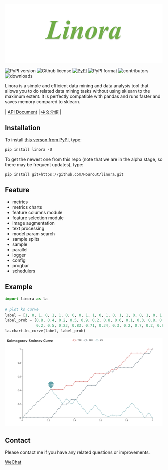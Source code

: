 ![](https://github.com/Hourout/linora/blob/master/image/linora.png)


![PyPI version](https://img.shields.io/pypi/pyversions/linora.svg)
![Github license](https://img.shields.io/github/license/Hourout/linora.svg)
[![PyPI](https://img.shields.io/pypi/v/linora.svg)](https://pypi.python.org/pypi/linora)
![PyPI format](https://img.shields.io/pypi/format/linora.svg)
![contributors](https://img.shields.io/github/contributors/Hourout/linora)
![downloads](https://img.shields.io/pypi/dm/linora.svg)

Linora is a simple and efficient data mining and data analysis tool that allows you to do related data mining tasks without using sklearn to the maximum extent. It is perfectly compatible with pandas and runs faster and saves memory compared to sklearn.


| [API Document](https://www.yuque.com/jinqing-ps0ax/linora) | [中文介绍](https://github.com/Hourout/linora/blob/master/document/Chinese.md) |

## Installation

To install [this verson from PyPI](https://pypi.org/project/linora/), type:

```
pip install linora -U
```

To get the newest one from this repo (note that we are in the alpha stage, so there may be frequent updates), type:

```
pip install git+https://github.com/Hourout/linora.git
```

## Feature
- metrics
- metrics charts
- feature columns module
- feature selection module
- image augmentation
- text processing
- model param search
- sample splits
- sample
- parallel
- logger
- config
- progbar
- schedulers

## Example

```python
import linora as la

# plot ks curve
label = [1, 0, 1, 0, 1, 1, 0, 0, 0, 1, 1, 0, 1, 0, 1, 1, 0, 0, 1, 0, 1, 0, 1, 1, 0, 0, 0, 1, 1, 0, 1, 1]
label_prob = [0.8, 0.4, 0.2, 0.5, 0.9, 0.2, 0.8, 0.6, 0.1, 0.3, 0.8, 0.3, 0.9, 0.2, 0.84, 
              0.2, 0.5, 0.23, 0.83, 0.71, 0.34, 0.3, 0.2, 0.7, 0.2, 0.8, 0.3, 0.59, 0.26, 0.16, 0.13, 0.8]
la.chart.ks_curve(label, label_prob)
```
![](https://github.com/Hourout/linora/blob/master/image/ks_curve.png)

## Contact
Please contact me if you have any related questions or improvements.

[WeChat](https://github.com/Hourout/linora/blob/master/image/hourout_wechat.jpg)
